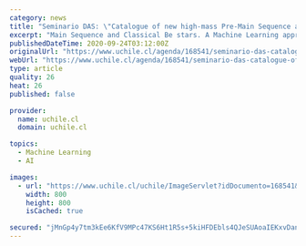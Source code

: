 ```yaml
---
category: news
title: "Seminario DAS: \"Catalogue of new high-mass Pre-Main Sequence and Classical Be stars. A Machine Learning approach to Gaia data\""
excerpt: "Main Sequence and Classical Be stars. A Machine Learning approach to Gaia data Abstract: Herbig Ae/Be stars are high-mass Pre-Main Sequence objects which are key to understanding the formation mechanisms of high-mass stars and the evolution of their protoplanetary discs."
publishedDateTime: 2020-09-24T03:12:00Z
originalUrl: "https://www.uchile.cl/agenda/168541/seminario-das-catalogue-of-new-high-mass-pre-main-sequence-and-class"
webUrl: "https://www.uchile.cl/agenda/168541/seminario-das-catalogue-of-new-high-mass-pre-main-sequence-and-class"
type: article
quality: 26
heat: 26
published: false

provider:
  name: uchile.cl
  domain: uchile.cl

topics:
  - Machine Learning
  - AI

images:
  - url: "https://www.uchile.cl/uchile/ImageServlet?idDocumento=168541&indice=0"
    width: 800
    height: 800
    isCached: true

secured: "jMnGp4y7tm3kEe6KfV9MPc47KS6Ht1R5s+5kiHFDEbls4QJeSUAoaIEKxvDangUuLMIcCBf2H+FqkEQNBXe9cw7XGlKQ5htIT1Zz7ts5llnxJDZq5xV68FAQ0dTGrFSenOwfoy5C0Z6N/2UWuX1NOsuSL3M8vCOOxnb6RIZbAvZFB1wT1Sv6R6iov+ulDBLPmyjJC7A83ZGrh37xNq7quvzPkF/8ye3wSASLRgVVBn8ydUMnUldknLqCxMzm7gU9XZiMUxR/mL1xo4wbdwTNd+XOP/uZ/ADuWAd3rlBwj2xMKkRATsH3txSD6MtQsjFNeFgVWTIMFAudrZVPfp7R5TJZFBmSVonPEDh6E9Iu7W8=;UBWFt4MGH+ShWCLwmDrGFQ=="
---
```


